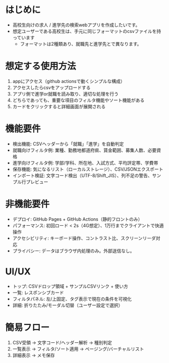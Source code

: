 # はじめに
- 高校生向けの求人 / 進学先の検索webアプリを作成したいです。
- 想定ユーザーである高校生は、手元に同じフォーマットのcsvファイルを持っています
    - フォーマットは2種類あり、就職先と進学先とで異なります。

# 想定する使用方法
1. appにアクセス（github actionsで動くシンプルな構成）
2. アクセスしたらcsvをアップロードする
3. アプリ側で進学or就職を読み取り、適切な処理を行う
4. どちらであっても、重要な項目のフィルタ機能やソート機能がある
5. カードをクリックすると詳細画面が展開される

# 機能要件
- 検出機能: CSVヘッダーから「就職」「進学」を自動判定
- 就職向けフィルタ例: 業種、勤務地都道府県、賃金範囲、募集人数、必要資格
- 進学向けフィルタ例: 学部/学科、所在地、入試方式、平均評定帯、学費帯
- 保存機能: 気になるリスト（ローカルストレージ）、CSV/JSONエクスポート
- インポート検証: 文字コード検出（UTF-8/Shift_JIS）、列不足の警告、サンプル行プレビュー

# 非機能要件
- デプロイ: GitHub Pages + GitHub Actions（静的フロントのみ）
- パフォーマンス: 初回ロード < 2s（4G想定）、1万行までクライアントで快適操作
- アクセシビリティ: キーボード操作、コントラスト比、スクリーンリーダ対応
- プライバシー: データはブラウザ内処理のみ。外部送信なし。

# UI/UX
- トップ: CSVドロップ領域 + サンプルCSVリンク + 使い方
- 一覧: レスポンシブカード
- フィルタパネル: 左/上固定、タグ表示で現在の条件を可視化
- 詳細: 折りたたみ/モーダル切替（ユーザー設定で選択）


# 簡易フロー
1. CSV受領 → 文字コード/ヘッダー解析 → 種別判定
2. 一覧表示 → フィルタ/ソート適用 → ページング/バーチャルリスト
3. 詳細表示 → メモ保存

